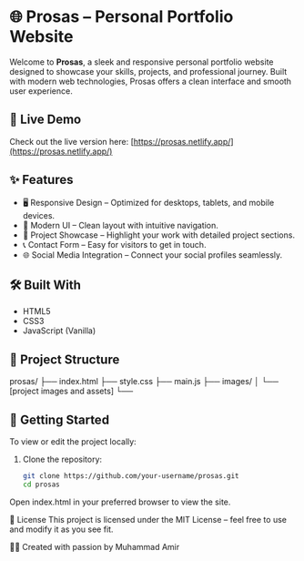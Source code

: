 # 🌐 Prosas – Personal Portfolio Website

Welcome to **Prosas**, a sleek and responsive personal portfolio website designed to showcase your skills, projects, and professional journey. Built with modern web technologies, Prosas offers a clean interface and smooth user experience.

## 🚀 Live Demo

Check out the live version here: [https://prosas.netlify.app/](https://prosas.netlify.app/)

## ✨ Features

- 🖥️ Responsive Design – Optimized for desktops, tablets, and mobile devices.
- 🎨 Modern UI – Clean layout with intuitive navigation.
- 📁 Project Showcase – Highlight your work with detailed project sections.
- 📞 Contact Form – Easy for visitors to get in touch.
- 🌐 Social Media Integration – Connect your social profiles seamlessly.

## 🛠️ Built With

- HTML5
- CSS3
- JavaScript (Vanilla)

## 📁 Project Structure

prosas/ ├── index.html ├── style.css ├── main.js ├── images/ │ └── [project images and assets] └──


## 📌 Getting Started

To view or edit the project locally:

1. Clone the repository:
   ```bash
   git clone https://github.com/your-username/prosas.git
   cd prosas
Open index.html in your preferred browser to view the site.

📝 License
This project is licensed under the MIT License – feel free to use and modify it as you see fit.

👨‍💻 Created with passion by Muhammad Amir
